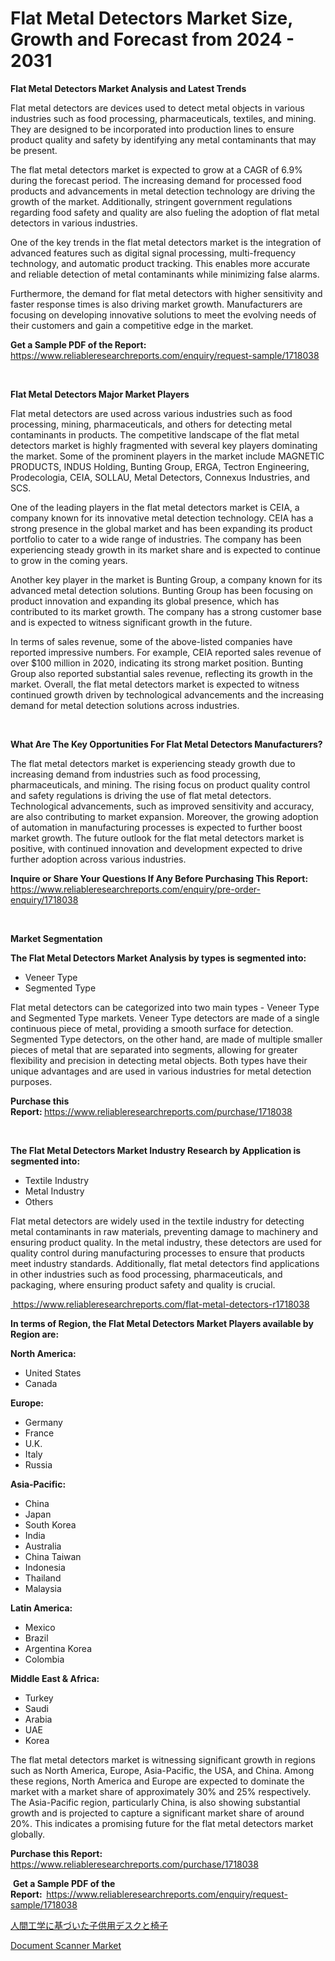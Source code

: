 <p><h1>Flat Metal Detectors Market Size, Growth and Forecast from 2024 - 2031</h1></p><p><strong>Flat Metal Detectors Market Analysis and Latest Trends</strong></p>
<p><p>Flat metal detectors are devices used to detect metal objects in various industries such as food processing, pharmaceuticals, textiles, and mining. They are designed to be incorporated into production lines to ensure product quality and safety by identifying any metal contaminants that may be present.</p><p>The flat metal detectors market is expected to grow at a CAGR of 6.9% during the forecast period. The increasing demand for processed food products and advancements in metal detection technology are driving the growth of the market. Additionally, stringent government regulations regarding food safety and quality are also fueling the adoption of flat metal detectors in various industries.</p><p>One of the key trends in the flat metal detectors market is the integration of advanced features such as digital signal processing, multi-frequency technology, and automatic product tracking. This enables more accurate and reliable detection of metal contaminants while minimizing false alarms.</p><p>Furthermore, the demand for flat metal detectors with higher sensitivity and faster response times is also driving market growth. Manufacturers are focusing on developing innovative solutions to meet the evolving needs of their customers and gain a competitive edge in the market.</p></p>
<p><strong>Get a Sample PDF of the Report:&nbsp;</strong> <a href="https://www.reliableresearchreports.com/enquiry/request-sample/1718038">https://www.reliableresearchreports.com/enquiry/request-sample/1718038</a></p>
<p>&nbsp;</p>
<p><strong>Flat Metal Detectors Major Market Players</strong></p>
<p><p>Flat metal detectors are used across various industries such as food processing, mining, pharmaceuticals, and others for detecting metal contaminants in products. The competitive landscape of the flat metal detectors market is highly fragmented with several key players dominating the market. Some of the prominent players in the market include MAGNETIC PRODUCTS, INDUS Holding, Bunting Group, ERGA, Tectron Engineering, Prodecologia, CEIA, SOLLAU, Metal Detectors, Connexus Industries, and SCS.</p><p>One of the leading players in the flat metal detectors market is CEIA, a company known for its innovative metal detection technology. CEIA has a strong presence in the global market and has been expanding its product portfolio to cater to a wide range of industries. The company has been experiencing steady growth in its market share and is expected to continue to grow in the coming years.</p><p>Another key player in the market is Bunting Group, a company known for its advanced metal detection solutions. Bunting Group has been focusing on product innovation and expanding its global presence, which has contributed to its market growth. The company has a strong customer base and is expected to witness significant growth in the future.</p><p>In terms of sales revenue, some of the above-listed companies have reported impressive numbers. For example, CEIA reported sales revenue of over $100 million in 2020, indicating its strong market position. Bunting Group also reported substantial sales revenue, reflecting its growth in the market. Overall, the flat metal detectors market is expected to witness continued growth driven by technological advancements and the increasing demand for metal detection solutions across industries.</p></p>
<p>&nbsp;</p>
<p><strong>What Are The Key Opportunities For Flat Metal Detectors Manufacturers?</strong></p>
<p><p>The flat metal detectors market is experiencing steady growth due to increasing demand from industries such as food processing, pharmaceuticals, and mining. The rising focus on product quality control and safety regulations is driving the use of flat metal detectors. Technological advancements, such as improved sensitivity and accuracy, are also contributing to market expansion. Moreover, the growing adoption of automation in manufacturing processes is expected to further boost market growth. The future outlook for the flat metal detectors market is positive, with continued innovation and development expected to drive further adoption across various industries.</p></p>
<p><strong>Inquire or Share Your Questions If Any Before Purchasing This Report:</strong> <a href="https://www.reliableresearchreports.com/enquiry/pre-order-enquiry/1718038">https://www.reliableresearchreports.com/enquiry/pre-order-enquiry/1718038</a></p>
<p>&nbsp;</p>
<p><strong>Market Segmentation</strong></p>
<p><strong>The Flat Metal Detectors Market Analysis by types is segmented into:</strong></p>
<p><ul><li>Veneer Type</li><li>Segmented Type</li></ul></p>
<p><p>Flat metal detectors can be categorized into two main types - Veneer Type and Segmented Type markets. Veneer Type detectors are made of a single continuous piece of metal, providing a smooth surface for detection. Segmented Type detectors, on the other hand, are made of multiple smaller pieces of metal that are separated into segments, allowing for greater flexibility and precision in detecting metal objects. Both types have their unique advantages and are used in various industries for metal detection purposes.</p></p>
<p><strong>Purchase this Report:&nbsp;</strong><a href="https://www.reliableresearchreports.com/purchase/1718038">https://www.reliableresearchreports.com/purchase/1718038</a></p>
<p>&nbsp;</p>
<p><strong>The Flat Metal Detectors Market Industry Research by Application is segmented into:</strong></p>
<p><ul><li>Textile Industry</li><li>Metal Industry</li><li>Others</li></ul></p>
<p><p>Flat metal detectors are widely used in the textile industry for detecting metal contaminants in raw materials, preventing damage to machinery and ensuring product quality. In the metal industry, these detectors are used for quality control during manufacturing processes to ensure that products meet industry standards. Additionally, flat metal detectors find applications in other industries such as food processing, pharmaceuticals, and packaging, where ensuring product safety and quality is crucial.</p></p>
<p><a href="https://www.reliableresearchreports.com/flat-metal-detectors-r1718038">&nbsp;https://www.reliableresearchreports.com/flat-metal-detectors-r1718038</a></p>
<p><strong>In terms of Region, the Flat Metal Detectors Market Players available by Region are:</strong></p>
<p>
    <p> <strong> North America: </strong>
        <ul>
            <li>United States</li>
            <li>Canada</li>
        </ul>
        </p> 
    <p> <strong> Europe: </strong>
        <ul>
            <li>Germany</li>
            <li>France</li>
            <li>U.K.</li>
            <li>Italy</li>
            <li>Russia</li>
        </ul>
        </p> 
    <p> <strong> Asia-Pacific: </strong>
        <ul>
            <li>China</li>
            <li>Japan</li>
            <li>South Korea</li>
            <li>India</li>
            <li>Australia</li>
            <li>China Taiwan</li>
            <li>Indonesia</li>
            <li>Thailand</li>
            <li>Malaysia</li>
        </ul>
        </p> 
    <p> <strong> Latin America: </strong>
        <ul>
            <li>Mexico</li>
            <li>Brazil</li>
            <li>Argentina Korea</li>
            <li>Colombia</li>
        </ul>
        </p> 
    <p> <strong> Middle East & Africa: </strong>
        <ul>
            <li>Turkey</li>
            <li>Saudi</li>
            <li>Arabia</li>
            <li>UAE</li>
            <li>Korea</li>
        </ul>
    </p>
    </p>
<p><p>The flat metal detectors market is witnessing significant growth in regions such as North America, Europe, Asia-Pacific, the USA, and China. Among these regions, North America and Europe are expected to dominate the market with a market share of approximately 30% and 25% respectively. The Asia-Pacific region, particularly China, is also showing substantial growth and is projected to capture a significant market share of around 20%. This indicates a promising future for the flat metal detectors market globally.</p></p>
<p><strong>Purchase this Report: </strong><a href="https://www.reliableresearchreports.com/purchase/1718038">https://www.reliableresearchreports.com/purchase/1718038</a></p>
<p>&nbsp;<strong>Get a Sample PDF of the Report:&nbsp;&nbsp;</strong><a href="https://www.reliableresearchreports.com/enquiry/request-sample/1718038">https://www.reliableresearchreports.com/enquiry/request-sample/1718038</a></p>
<p><strong></strong></p>
<p><p><a href="https://github.com/avwofrml53535/Market-Research-Report-List-2/blob/main/3599617155370.md">人間工学に基づいた子供用デスクと椅子</a></p><p><a href="https://github.com/myacatherineblakecaczo9vcsw/Market-Research-Report-List-3/blob/main/document-scanner-market.md">Document Scanner Market</a></p></p>